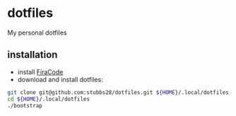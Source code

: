 # dotfiles
My personal dotfiles

## installation
* install [FiraCode](https://github.com/ryanoasis/nerd-fonts/tree/master/patched-fonts/FiraCode)
* download and install dotfiles:
```sh
git clone git@github.com:stubbs28/dotfiles.git ${HOME}/.local/dotfiles
cd ${HOME}/.local/dotfiles
./bootstrap
```
